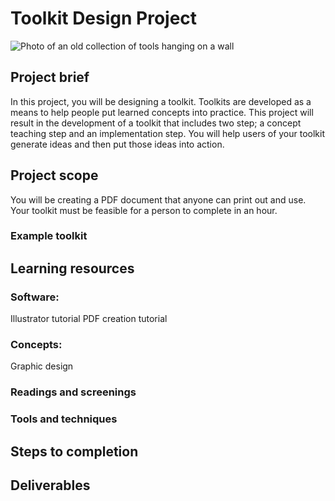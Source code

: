 # Toolkit Design Project
![Photo of an old collection of tools hanging on a wall](https://unsplash.it/3000/1500?image=284)
## Project brief
In this project, you will be designing a toolkit. Toolkits are developed as a means to help people put learned concepts into practice. This project will result in the development of a toolkit that includes two step; a concept teaching step and an implementation step. You will help users of your toolkit generate ideas and then put those ideas into action.

## Project scope
You will be creating a PDF document that anyone can print out and use.
Your toolkit must be feasible for a person to complete in an hour.

### Example toolkit


## Learning resources
### Software:
Illustrator tutorial
PDF creation tutorial

### Concepts:
Graphic design

### Readings and screenings
### Tools and techniques
## Steps to completion
## Deliverables